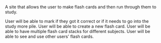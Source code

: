 A site that allows the user to make flash cards and then run through them to study. 

User will be able to mark if they got it correct or if it needs to go into the study more pile.
User will be able to create a new flash card.
User will be able to have multiple flash card stacks for different subjects.
User will be able to see and use other users' flash cards.
